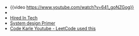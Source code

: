 - {{video https://www.youtube.com/watch?v=641_goNZGog}}
-
- [Hired In Tech](https://www.hiredintech.com/system-design/)
- [System design Primer](https://github.com/naren-m/system-design-primer)
- [Code Karle Youtube - LeetCode used this](https://www.youtube.com/@codeKarle)